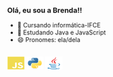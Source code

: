 ### Olá, eu sou a Brenda!!


- 🔭 Cursando informática-IFCE
- 🌱 Estudando Java e JavaScript
- 😄 Pronomes: ela/dela

<div style="display: inline_block"><br>
  <img align="center" alt="Brenda-Js" height="30" width="40" src="https://raw.githubusercontent.com/devicons/devicon/master/icons/javascript/javascript-plain.svg">
  <img align="center" alt="Brenda-Python" height="30" width="40" src="https://raw.githubusercontent.com/devicons/devicon/master/icons/python/python-original.svg">
  <img align="center" alt="Brenda-Java" height="30" width="40" 
    src="https://raw.githubusercontent.com/devicons/devicon/master/icons/java/java-original.svg">



  
          
          
